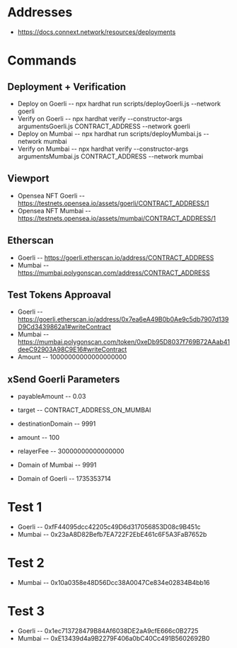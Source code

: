 # Addresses

-   https://docs.connext.network/resources/deployments

# Commands

## Deployment + Verification

-   Deploy on Goerli -- npx hardhat run scripts/deployGoerli.js --network goerli
-   Verify on Goerli -- npx hardhat verify --constructor-args argumentsGoerli.js CONTRACT_ADDRESS --network goerli
-   Deploy on Mumbai -- npx hardhat run scripts/deployMumbai.js --network mumbai
-   Verify on Mumbai -- npx hardhat verify --constructor-args argumentsMumbai.js CONTRACT_ADDRESS --network mumbai

## Viewport

-   Opensea NFT Goerli -- https://testnets.opensea.io/assets/goerli/CONTRACT_ADDRESS/1
-   Opensea NFT Mumbai -- https://testnets.opensea.io/assets/mumbai/CONTRACT_ADDRESS/1

## Etherscan

-   Goerli -- https://goerli.etherscan.io/address/CONTRACT_ADDRESS
-   Mumbai -- https://mumbai.polygonscan.com/address/CONTRACT_ADDRESS

## Test Tokens Approaval

-   Goerli -- https://goerli.etherscan.io/address/0x7ea6eA49B0b0Ae9c5db7907d139D9Cd3439862a1#writeContract
-   Mumbai -- https://mumbai.polygonscan.com/token/0xeDb95D8037f769B72AAab41deeC92903A98C9E16#writeContract
-   Amount -- 10000000000000000000

## xSend Goerli Parameters

-   payableAmount -- 0.03
-   target -- CONTRACT_ADDRESS_ON_MUMBAI
-   destinationDomain -- 9991
-   amount -- 100
-   relayerFee -- 30000000000000000

-   Domain of Mumbai -- 9991
-   Domain of Goerli -- 1735353714

# Test 1

-   Goerli -- 0xfF44095dcc42205c49D6d317056853D08c9B451c
-   Mumbai -- 0x23aA8D82Befb7EA722F2EbE461c6F5A3FaB7652b

# Test 2

-   Mumbai -- 0x10a0358e48D56Dcc38A0047Ce834e02834B4bb16

# Test 3

-   Goerli -- 0x1ec713728479B84Af6038DE2aA9cfE666c0B2725
-   Mumbai -- 0xE13439d4a9B2279F406a0bC40Cc491B5602692B0
